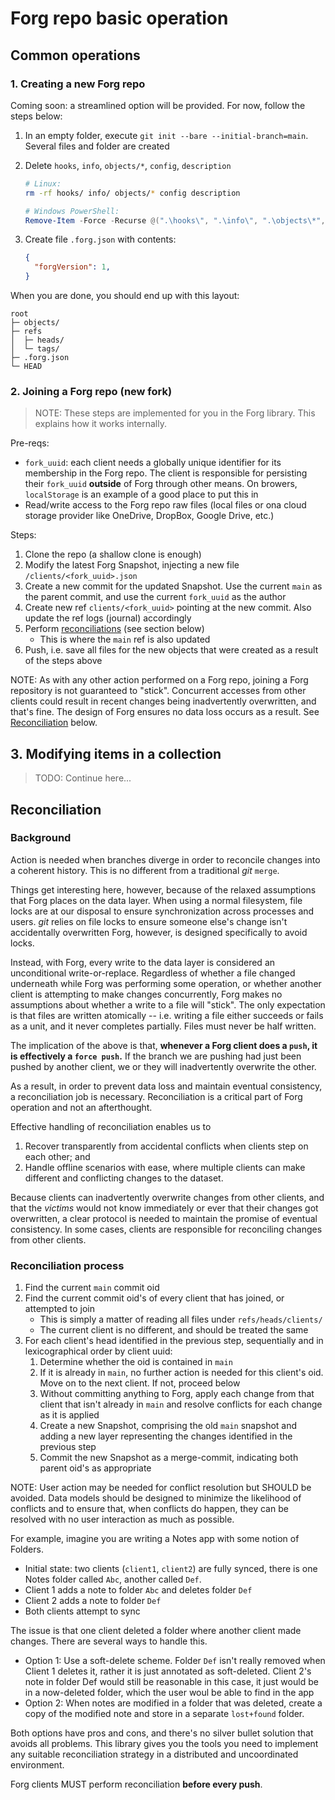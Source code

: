 # Forg repo basic operation

## Common operations

### 1. Creating a new Forg repo

Coming soon: a streamlined option will be provided. For now, follow the steps below:

1. In an empty folder, execute `git init --bare --initial-branch=main`.
   Several files and folder are created

1. Delete `hooks`, `info`, `objects/*`, `config`, `description`
   ```bash
   # Linux:
   rm -rf hooks/ info/ objects/* config description
   ```

   ```powershell
   # Windows PowerShell:
   Remove-Item -Force -Recurse @(".\hooks\", ".\info\", ".\objects\*", ".\config", ".\description")
   ```

1. Create file `.forg.json` with contents:
   ```json
   {
     "forgVersion": 1,
   }
   ```

When you are done, you should end up with this layout:

```
root
├─ objects/
├─ refs
│  ├─ heads/
│  └─ tags/
├─ .forg.json
└─ HEAD
```


### 2. Joining a Forg repo (new fork)

> NOTE: These steps are implemented for you in the Forg library. This explains how it works internally.

Pre-reqs:
* `fork_uuid`: each client needs a globally unique identifier for its membership in the Forg repo.
  The client is responsible for persisting their `fork_uuid` **outside** of Forg through other means.
  On browers, `localStorage` is an example of a good place to put this in
* Read/write access to the Forg repo raw files (local files or ona cloud storage provider like OneDrive, DropBox, Google Drive, etc.)

Steps:
1. Clone the repo (a shallow clone is enough)
1. Modify the latest Forg Snapshot, injecting a new file `/clients/<fork_uuid>.json`
1. Create a new commit for the updated Snapshot.
   Use the current `main` as the parent commit, and use the current `fork_uuid` as the author
1. Create new ref `clients/<fork_uuid>` pointing at the new commit. Also update the ref logs (journal) accordingly
1. Perform [reconciliations](#reconciliation) (see section below)
   - This is where the `main` ref is also updated
1. Push, i.e. save all files for the new objects that were created as a result of the steps above

NOTE: As with any other action performed on a Forg repo, joining a Forg repository is not guaranteed to "stick".
Concurrent accesses from other clients could result in recent changes being inadvertently overwritten, and that's fine.
The design of Forg ensures no data loss occurs as a result. See [Reconciliation](#reconciliation) below.


## 3. Modifying items in a collection

> TODO: Continue here...


## Reconciliation

### Background

Action is needed when branches diverge in order to reconcile changes into a coherent history.
This is no different from a traditional _git_ `merge`.

Things get interesting here, however, because of the relaxed assumptions that Forg places on the data layer.
When using a normal filesystem, file locks are at our disposal to ensure synchronization across processes and users.
_git_ relies on file locks to ensure someone else's change isn't accidentally overwritten
Forg, however, is designed specifically to avoid locks.

Instead, with Forg, every write to the data layer is considered an unconditional write-or-replace.
Regardless of whether a file changed underneath while Forg was performing some operation,
or whether another client is attempting to make changes concurrently, Forg makes no assumptions about
whether a write to a file will "stick". The only expectation is that files are written atomically --
i.e. writing a file either succeeds or fails as a unit, and it never completes partially. Files must never be half written.

The implication of the above is that, **whenever a Forg client does a `push`, it is effectively a `force push`.**
If the branch we are pushing had just been pushed by another client, we or they will inadvertently overwrite the other.

As a result, in order to prevent data loss and maintain eventual consistency, a reconciliation job is necessary.
Reconciliation is a critical part of Forg operation and not an afterthought.

Effective handling of reconciliation enables us to
1. Recover transparently from accidental conflicts when clients step on each other; and
2. Handle offline scenarios with ease, where multiple clients
   can make different and conflicting changes to the dataset.

Because clients can inadvertently overwrite changes from other clients,
and that the _victims_ would not know immediately or ever that their changes got overwritten,
a clear protocol is needed to maintain the promise of eventual consistency.
In some cases, clients are responsible for reconciling changes from other clients.


### Reconciliation process

1. Find the current `main` commit oid
1. Find the current commit oid's of every client that has joined, or attempted to join
   - This is simply a matter of reading all files under `refs/heads/clients/`
   - The current client is no different, and should be treated the same
1. For each client's head identified in the previous step, sequentially and in lexicographical order by client uuid:
   1. Determine whether the oid is contained in `main`
   1. If it is already in `main`, no further action is needed for this client's oid.
      Move on to the next client. If not, proceed below
   1. Without committing anything to Forg, apply each change from that client
      that isn't already in `main` and resolve conflicts for each change as it is applied
   1. Create a new Snapshot, comprising the old `main` snapshot and
      adding a new layer representing the changes identified in the previous step
   1. Commit the new Snapshot as a merge-commit, indicating both parent oid's as appropriate

NOTE: User action may be needed for conflict resolution but SHOULD be avoided.
Data models should be designed to minimize the likelihood of conflicts and to ensure that,
when conflicts do happen, they can be resolved with no user interaction as much as possible.

For example, imagine you are writing a Notes app with some notion of Folders.
* Initial state: two clients (`client1`, `client2`) are fully synced, there is one Notes folder called `Abc`, another called `Def`.
* Client 1 adds a note to folder `Abc` and deletes folder `Def`
* Client 2 adds a note to folder `Def`
* Both clients attempt to sync

The issue is that one client deleted a folder where another client made changes.
There are several ways to handle this.
* Option 1: Use a soft-delete scheme. Folder `Def` isn't really removed when Client 1 deletes it,
  rather it is just annotated as soft-deleted. Client 2's note in folder Def would still be reasonable in this case,
  it just would be in a now-deleted folder, which the user woul be able to find in the app
* Option 2: When notes are modified in a folder that was deleted, create a copy of the modified note
  and store in a separate `lost+found` folder.

Both options have pros and cons, and there's no silver bullet solution that avoids all problems.
This library gives you the tools you need to implement any suitable reconciliation strategy in a distributed and uncoordinated environment.

Forg clients MUST perform reconciliation **before every push**.
